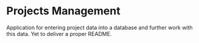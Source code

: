 # Projects Management

Application for entering project data into a database and further work with this data. Yet to deliver a proper README.
